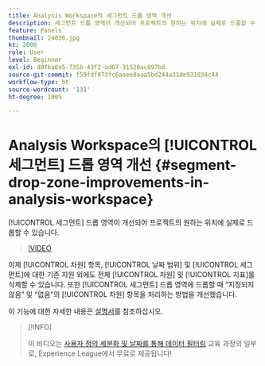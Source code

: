 ```yaml
---
title: Analysis Workspace의 세그먼트 드롭 영역 개선
description: 세그먼트 드롭 영역이 개선되어 프로젝트의 원하는 위치에 실제로 드롭할 수 있습니다.
feature: Panels
thumbnail: 24036.jpg
kt: 2008
role: User
level: Beginner
exl-id: d07ba0a5-735b-43f2-ad67-31520ac897bd
source-git-commit: f59fdf873fc6aaee8aaa5bd244a31de931034c44
workflow-type: ht
source-wordcount: '131'
ht-degree: 100%

---
```


# Analysis Workspace의 [!UICONTROL 세그먼트] 드롭 영역 개선 {#segment-drop-zone-improvements-in-analysis-workspace}

[!UICONTROL 세그먼트] 드롭 영역이 개선되어 프로젝트의 원하는 위치에 실제로 드롭할 수 있습니다.

>[!VIDEO](https://video.tv.adobe.com/v/24036/?quality=12)

이제 [!UICONTROL 차원] 항목, [!UICONTROL 날짜 범위] 및 [!UICONTROL 세그먼트]에 대한 기존 지원 외에도 전체 [!UICONTROL 차원] 및 [!UICONTROL 지표]를 삭제할 수 있습니다. 또한 [!UICONTROL 세그먼트] 드롭 영역에 드롭할 때 “지정되지 않음” 및 “없음”의 [!UICONTROL 차원] 항목을 처리하는 방법을 개선했습니다.

이 기능에 대한 자세한 내용은 [설명서](https://experienceleague.adobe.com/docs/analytics/analyze/analysis-workspace/components/t-freeform-project-segment.html?lang=ko)를 참조하십시오.

>[!INFO]
>
> 이 비디오는 [사용자 정의 세분화 및 날짜를 통해 데이터 필터링](https://experienceleague.adobe.com/?recommended=Analytics-U-1-2021.1.filterdata) 교육 과정의 일부로, Experience League에서 무료로 제공됩니다!
